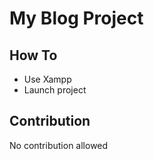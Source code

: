 # My Blog Project

## How To

- Use Xampp
- Launch project

## Contribution

No contribution allowed
<!-- changes can be allowed -->
